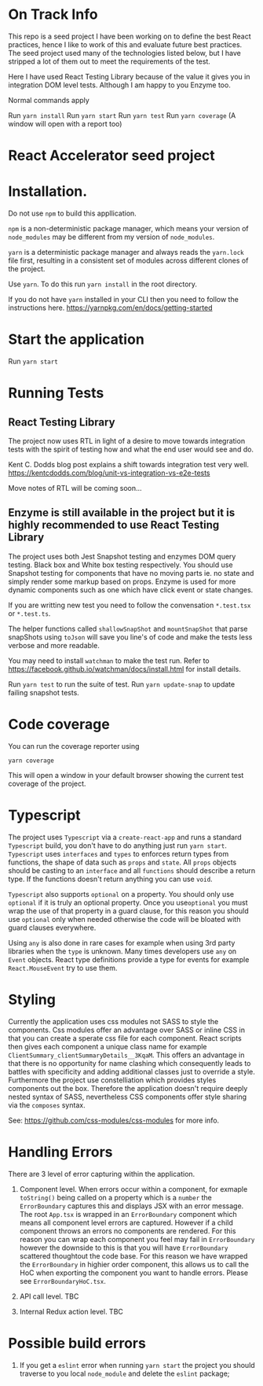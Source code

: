 # On Track Info

This repo is a seed project I have been working on to define the best React practices, hence I like to work of this and evaluate future best practices.
The seed project used many of the technologies listed below, but I have stripped a lot of them out to meet the requirements of the test.

Here I have used React Testing Library because of the value it gives you in integration DOM level tests. Although I am happy to you Enzyme too.

Normal commands apply

Run `yarn install`
Run `yarn start`
Run `yarn test`
Run `yarn coverage` (A window will open with a report too)

# React Accelerator seed project

# Installation.

Do not use `npm` to build this appllication.

`npm` is a non-deterministic package manager, which means your version of `node_modules` may be different from my version of `node_modules`.

`yarn` is a deterministic package manager and always reads the `yarn.lock` file first, resulting in a consistent set of modules across different clones of the project.

Use `yarn`. To do this run `yarn install` in the root directory.

If you do not have `yarn` installed in your CLI then you need to follow the instructions here.
https://yarnpkg.com/en/docs/getting-started

# Start the application

Run `yarn start`

# Running Tests

## React Testing Library
The project now uses RTL in light of a desire to move towards integration tests with the spirit of testing how and what the end user would see and do.

Kent C. Dodds blog post explains a shift towards integration test very well.
https://kentcdodds.com/blog/unit-vs-integration-vs-e2e-tests

Move notes of RTL will be coming soon...

## Enzyme is still available in the project but it is highly recommended to use React Testing Library
The project uses both Jest Snapshot testing and enzymes DOM query testing. Black box and White box testing respectively.
You should use Snapshot testing for components that have no moving parts ie. no state and simply render some markup based on props. Enzyme is used for more dynamic components such as one which have click event or state changes.

If you are writting new test you need to follow the convensation `*.test.tsx` or `*.test.ts`.

The helper functions called `shallowSnapShot` and `mountSnapShot` that parse snapShots using `toJson` will save you line's of code and make the tests less verbose and more readable.

You may need to install `watchman` to make the test run.
Refer to https://facebook.github.io/watchman/docs/install.html for install details.

Run `yarn test` to run the suite of test.
Run `yarn update-snap` to update failing snapshot tests.

# Code coverage

You can run the coverage reporter using

`yarn coverage`

This will open a window in your default browser showing the current test coverage of the project.

# Typescript

The project uses `Typescript` via a `create-react-app` and runs a standard `Typescript` build, you don't have to do anything just run `yarn start`. `Typescript` uses `interfaces` and `types` to enforces return types from functions, the shape of data such as `props` and `state`. All `props` objects should be casting to an `interface` and all `functions` should describe a return type. If the functions doesn't return anything you can use `void`.

`Typescript` also supports `optional` on a property. You should only use `optional` if it is truly an optional property. Once you use`optional` you must wrap the use of that property in a guard clause, for this reason you should use `optional` only when needed otherwise the code will be bloated with guard clauses everywhere.

Using `any` is also done in rare cases for example when using 3rd party libraries when the `type` is unknown. Many times developers use `any` on `Event` objects. React type definitions provide a type for events for example `React.MouseEvent` try to use them.

# Styling

Currently the application uses css modules not SASS to style the components. Css modules offer an advantage over SASS or inline CSS in that you can create a sperate css file for each component. React scripts then gives each component a unique class name for example `ClientSummary_clientSummaryDetails__3KqaM`. This offers an advantage in that there is no opportunity for name clashing which consequently leads to battles with specificity and adding additional classes just to override a style. Furthermore the project use constelliation which provides styles components out the box. Therefore the application doesn't require deeply nested syntax of SASS, nevertheless CSS components offer style sharing via the `composes` syntax.

See: https://github.com/css-modules/css-modules for more info.

# Handling Errors

There are 3 level of error capturing within the application.

1. Component level.
When errors occur within a component, for exmaple `toString()` being called on a property which is a `number` the `ErrorBoundary` captures this and displays JSX with an error message. The root `App.tsx` is wrapped in an `ErrorBoundary` component which means all component level errors are captured. However if a child component throws an errors no components are rendered. For this reason you can wrap each component you feel may fail in `ErrorBoundary` however the downside to this is that you will have `ErrorBoundary` scattered thoughtout the code base. For this reason we have wrapped the `ErrorBoundary` in highier order component, this allows us to call the HoC when exporting the component you want to handle errors. Please see `ErrorBoundaryHoC.tsx`.

2. API call level.
TBC

3. Internal Redux action level.
TBC

# Possible build errors

1. If you get a `eslint` error when running `yarn start` the project you should traverse to you local `node_module` and delete the `eslint` package;

